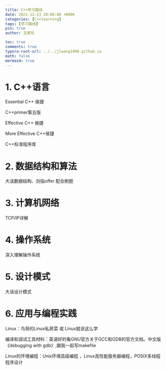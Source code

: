 ```yaml
---
title: C++学习路线
date: 2021-12-23 20:00:00 +0800
categories: [C++learning]
tags: [学习路线]
pin: true
author: 王家乐

toc: true
comments: true
typora-root-url: ../../jlwang1998.github.io
math: false
mermaid: true
---
```


# 1. C++语言

Essential C++ 侯捷

C++primer第五版

Effective C++ 侯捷

More Effective C++侯捷

C++标准程序库

# 2. 数据结构和算法

大话数据结构、剑指offer 配合刷题

# 3. 计算机网络

TCP/IP详解

# 4. 操作系统

深入理解操作系统

# 5. 设计模式

大话设计模式

# 6. 应用与编程实践

Linux：鸟哥的Linux私房菜 或 Linux就该这么学

编译和调试工具材料：英语好的看GNU官方关于GCC和GDB的官方文档。中文版《debugging with gdb》,跟我一起写makefile

Linux的环境编程：Unix环境高级编程 ，Linux高性能服务器编程，POSIX多线程程序设计